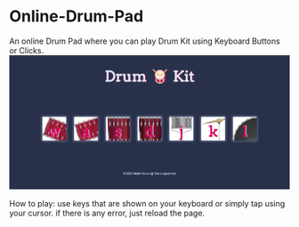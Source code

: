 # Online-Drum-Pad
An online Drum Pad where you can play Drum Kit using Keyboard Buttons or Clicks.
![Online-Drum-Pad](https://github.com/mohit1106/Online-Dum-Pad/blob/49f192f5b8f9f1a2d065d932c46e0956577aa057/images/Screenshot%202025-01-21%20114920.png)


How to play:
use keys that are shown on your keyboard or simply tap using your cursor.
if there is any error, just reload the page.
